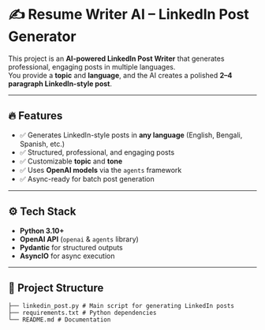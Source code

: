 # ✍️ Resume Writer AI – LinkedIn Post Generator  

This project is an **AI-powered LinkedIn Post Writer** that generates professional, engaging posts in multiple languages.  
You provide a **topic** and **language**, and the AI creates a polished **2–4 paragraph LinkedIn-style post**.  

---

## 🔥 Features
- ✅ Generates LinkedIn-style posts in **any language** (English, Bengali, Spanish, etc.)  
- ✅ Structured, professional, and engaging posts  
- ✅ Customizable **topic** and **tone**  
- ✅ Uses **OpenAI models** via the `agents` framework  
- ✅ Async-ready for batch post generation  

---

## ⚙️ Tech Stack
- **Python 3.10+**  
- **OpenAI API** (`openai` & `agents` library)  
- **Pydantic** for structured outputs  
- **AsyncIO** for async execution  

---

## 📂 Project Structure
 ```
├── linkedin_post.py # Main script for generating LinkedIn posts
├── requirements.txt # Python dependencies
└── README.md # Documentation

 ```

